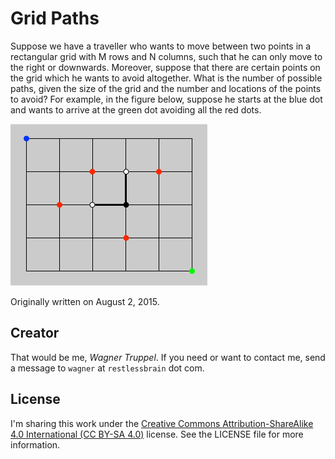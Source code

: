 # Grid Paths

Suppose we have a traveller who wants to move between two points in a rectangular grid with M rows and N columns, such that he can only move to the right or downwards. Moreover, suppose that there are certain points on the grid which he wants to avoid altogether. What is the number of possible paths, given the size of the grid and the number and locations of the points to avoid? For example, in the figure below, suppose he starts at the blue dot and wants to arrive at the green dot avoiding all the red dots.

![](grid.png)

Originally written on August 2, 2015.

## Creator

That would be me, _Wagner Truppel_. If you need or want to contact me, send a message to `wagner` at `restlessbrain` dot com.

## License

I'm sharing this work under the [Creative Commons Attribution-ShareAlike 4.0 International (CC BY-SA 4.0)](http://creativecommons.org/licenses/by-sa/4.0/) license. See the LICENSE file for more information.
